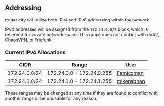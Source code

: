 ## Addressing

router.city will utilize both IPv4 and IPv6 addressing within the network.

IPv4 addresses will be assigned from the `172.24.0.0/7` block, which is reserved for private network space. This range does not conflict with dn42, ChaosVPN, or Friefunk.

### Current IPv4 Allocations

| CIDR          | Range                      | User          |
| ------------- | -------------------------- | ------------- |
| 172.24.0.0/24 | 172.24.0.0 - 172.24.0.255  | [Famicoman](https://github.com/Famicoman)|
| 172.24.1.0/24 | 172.24.1.0 - 172.24.1.255  | [mikenabhan](https://github.com/mikenabhan)|

These ranges may be changed at any time if they are found to conflict with another range or be unusable for any reason.
